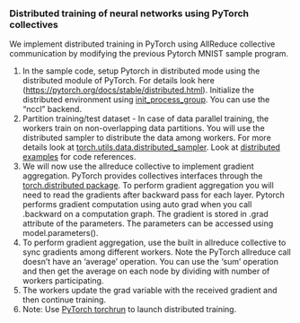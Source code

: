 ### Distributed training of neural networks using PyTorch collectives

We implement distributed training in PyTorch using AllReduce collective communication by modifying the previous Pytorch MNIST sample program.

1. In the sample code, setup Pytorch in distributed mode using the distributed module of PyTorch. 
For details look here (https://pytorch.org/docs/stable/distributed.html). Initialize the distributed environment using
[init_process_group](https://pytorch.org/docs/stable/distributed.html#torch.distributed.init_process_group). You can use the “nccl” backend.
2. Partition training/test dataset - In case of data parallel training, the workers train on non-overlapping data partitions. 
You will use the distributed sampler to distribute the data among workers. For more details look at
[torch.utils.data.distributed_sampler](https://pytorch.org/docs/stable/data.html#torch.utils.data.distributed.DistributedSampler). 
Look at [distributed examples](https://github.com/pytorch/examples/tree/master/distributed/ddp)  for code references.
3. We will now use the allreduce collective to implement gradient aggregation. 
PyTorch provides collectives interfaces through the [torch.distributed package](https://pytorch.org/docs/stable/distributed.html). 
To perform gradient aggregation you will need to read the gradients after backward pass for each layer. 
Pytorch performs gradient computation using auto grad when you call .backward on a computation graph.
The gradient is stored in .grad attribute of the parameters. The parameters can be accessed using model.parameters().
4. To perform gradient aggregation, use the built in allreduce collective to sync gradients among different workers. 
Note the PyTorch allreduce call doesn’t have an ‘average’ operation. You can use the ‘sum’ operation and 
then get the average on each node by dividing with number of workers participating.
5. The workers update the grad variable with the received gradient and then continue training.
6. Note: Use [PyTorch torchrun](https://pytorch.org/docs/stable/elastic/run.html#launcher-api) to launch distributed training.



